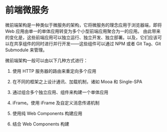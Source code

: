 # 前端微服务

   微前端架构是一种类似于微服务的架构，它将微服务的理念应用于浏览器端，即将 Web 应用由单一的单体应用转变为多个小型前端应用聚合为一的应用。
由此带来的变化是，这些前端应用可以独立运行、独立开发、独立部署。以及，它们应该可以在共享组件的同时进行并行开发——这些组件可以通过 NPM 或者 Git Tag、Git Submodule 来管理。

微前端架构一般可以由以下几种方式进行：

1. 使用 HTTP 服务器的路由来重定向多个应用

2. 在不同的框架之上设计通讯、加载机制，诸如 Mooa 和 Single-SPA

3. 通过组合多个独立应用、组件来构建一个单体应用

4. iFrame。使用 iFrame 及自定义消息传递机制

5. 使用纯 Web Components 构建应用

6. 结合 Web Components 构建
